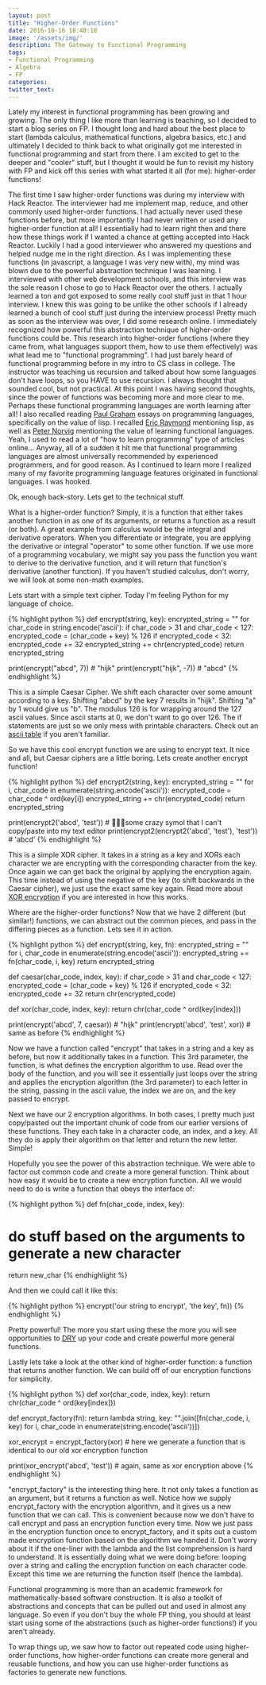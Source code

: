 ```yaml
---
layout: post
title: "Higher-Order Functions"
date: 2016-10-16 18:40:18
image: '/assets/img/'
description: The Gateway to Functional Programming
tags:
- Functional Programming
- Algebra
- FP
categories:
twitter_text:
---
```


Lately my interest in functional programming has been growing and growing. The only thing I like more than learning is teaching, so I decided to start a blog series on FP. I thought long and hard about the best place to start (lambda calculus, mathematical functions, algebra basics, etc.) and ultimately I decided to think back to what originally got me interested in functional programming and start from there. I am excited to get to the deeper and "cooler" stuff, but I thought it would be fun to revisit my history with FP and kick off this series with what started it all (for me): higher-order functions!

The first time I saw higher-order functions was during my interview with Hack Reactor. The interviewer had me implement map, reduce, and other commonly used higher-order functions. I had actually never used these functions before, but more importantly I had never written or used any higher-order function at all! I essentially had to learn right then and there how these things work if I wanted a chance at getting accepted into Hack Reactor. Luckily I had a good interviewer who answered my questions and helped nudge me in the right direction. As I was implementing these functions (in javascript, a language I was very new with), my mind was blown due to the powerful abstraction technique I was learning. I interviewed with other web development schools, and this interview was the sole reason I chose to go to Hack Reactor over the others. I actually learned a ton and got exposed to some really cool stuff just in that 1 hour interview. I knew this was going to be unlike the other schools if I already learned a bunch of cool stuff just during the interview process! Pretty much as soon as the interview was over, I did some research online. I immediately recognized how powerful this abstraction technique of higher-order functions could be. This research into higher-order functions (where they came from, what languages support them, how to use them effectively) was what lead me to "functional programming". I had just barely heard of functional programming before in my intro to CS class in college. The instructor was teaching us recursion and talked about how some languages don't have loops, so you HAVE to use recursion. I always thought that sounded cool, but not practical. At this point I was having second thoughts, since the power of functions was becoming more and more clear to me. Perhaps these functional programming languages are worth learning after all! I also recalled reading [Paul Graham][beating-averages] essays on programming languages, specifically on the value of lisp. I recalled [Eric Raymond][esr] mentioning lisp, as well as [Peter Norvig][norvig] mentioning the value of learning functional languages. Yeah, I used to read a lot of "how to learn programming" type of articles online... Anyway, all of a sudden it hit me that functional programming languages are almost universally recommended by experienced programmers, and for good reason. As I continued to learn more I realized many of my favorite programming language features originated in functional languages. I was hooked.

Ok, enough back-story. Lets get to the technical stuff.

What is a higher-order function? Simply, it is a function that either takes another function in as one of its arguments, or returns a function as a result (or both). A great example from calculus would be the integral and derivative operators. When you differentiate or integrate, you are applying the derivative or integral "operator" to some other function. If we use more of a programming vocabulary, we might say you pass the function you want to derive to the derivative function, and it will return that function's derivative (another function). If you haven't studied calculus, don't worry, we will look at some non-math examples.

Lets start with a simple text cipher. Today I'm feeling Python for my language of choice.

{% highlight python %}
def encrypt(string, key):
    encrypted_string = ""
    for char_code in string.encode('ascii'):
        if char_code > 31 and char_code < 127:
            encrypted_code = (char_code + key) % 126
            if encrypted_code < 32:
                encrypted_code += 32
            encrypted_string += chr(encrypted_code)
    return encrypted_string

print(encrypt("abcd", 7)) # "hijk"
print(encrypt("hijk", -7)) # "abcd"
{% endhighlight %}

This is a simple Caesar Cipher. We shift each character over some amount according to a key. Shifting "abcd" by the key 7 results in "hijk". Shifting "a" by 1 would give us "b". The modulus 126 is for wrapping around the 127 ascii values. Since ascii starts at 0, we don't want to go over 126. The if statements are just so we only mess with printable characters. Check out an [ascii table][ascii] if you aren't familiar.

So we have this cool encrypt function we are using to encrypt text. It nice and all, but Caesar ciphers are a little boring. Lets create another encrypt function!

{% highlight python %}
def encrypt2(string, key):
    encrypted_string = ""
    for i, char_code in enumerate(string.encode('ascii')):
        encrypted_code = char_code ^ ord(key[i])
        encrypted_string += chr(encrypted_code)
    return encrypted_string

print(encrypt2('abcd', 'test')) # some crazy symol that I can't copy/paste into my text editor
print(encrypt2(encrypt2('abcd', 'test'), 'test')) # 'abcd'
{% endhighlight %}

This is a simple XOR cipher. It takes in a string as a key and XORs each character we are encrypting with the corresponding character from the key. Once again we can get back the original by applying the encryption again. This time instead of using the negative of the key (to shift backwards in the Caesar cipher), we just use the exact same key again. Read more about [XOR encryption][xor] if you are interested in how this works.

Where are the higher-order functions? Now that we have 2 different (but similar!) functions, we can abstract out the common pieces, and pass in the differing pieces as a function. Lets see it in action.

{% highlight python %}
def encrypt(string, key, fn):
    encrypted_string = ""
    for i, char_code in enumerate(string.encode('ascii')):
        encrypted_string += fn(char_code, i, key)
    return encrypted_string

def caesar(char_code, index, key):
    if char_code > 31 and char_code < 127:
        encrypted_code = (char_code + key) % 126
        if encrypted_code < 32:
            encrypted_code += 32
        return chr(encrypted_code)

def xor(char_code, index, key):
    return chr(char_code ^ ord(key[index]))

print(encrypt('abcd', 7, caesar)) # "hijk"
print(encrypt('abcd', 'test', xor)) # same as before
{% endhighlight %}

Now we have a function called "encrypt" that takes in a string and a key as before, but now it additionally takes in a function. This 3rd parameter, the function, is what defines the encryption algorithm to use. Read over the body of the function, and you will see it essentially just loops over the string and applies the encryption algorithm (the 3rd parameter) to each letter in the string, passing in the ascii value, the index we are on, and the key passed to encrypt.

Next we have our 2 encryption algorithms. In both cases, I pretty much just copy/pasted out the important chunk of code from our earlier versions of these functions. They each take in a character code, an index, and a key. All they do is apply their algorithm on that letter and return the new letter. Simple!

Hopefully you see the power of this abstraction technique. We were able to factor out common code and create a more general function. Think about how easy it would be to create a new encryption function. All we would need to do is write a function that obeys the interface of:

{% highlight python %}
def fn(char_code, index, key):
  # do stuff based on the arguments to generate a new character
  return new_char
{% endhighlight %}

And then we could call it like this:

{% highlight python %}
encrypt('our string to encrypt', 'the key', fn))
{% endhighlight %}

Pretty powerful! The more you start using these the more you will see opportunities to [DRY][DRY] up your code and create powerful more general functions.

Lastly lets take a look at the other kind of higher-order function: a function that returns another function. We can build off of our encryption functions for simplicity.

{% highlight python %}
def xor(char_code, index, key):
    return chr(char_code ^ ord(key[index]))

def encrypt_factory(fn):
    return lambda string, key: "".join([fn(char_code, i, key) for i, char_code in enumerate(string.encode('ascii'))])

xor_encrypt = encrypt_factory(xor) # here we generate a function that is identical to our old xor encryption function

print(xor_encrypt('abcd', 'test')) # again, same as xor encryption above
{% endhighlight %}

"encrypt_factory" is the interesting thing here. It not only takes a function as an argument, but it returns a function as well. Notice how we supply encrypt_factory with the encryption algorithm, and it gives us a new function that we can call. This is convenient because now we don't have to call encrypt and pass an encryption function every time. Now we just pass in the encryption function once to encrypt_factory, and it spits out a custom made encryption function based on the algorithm we handed it. Don't worry about it if the one-liner with the lambda and the list comprehension is hard to understand. It is essentially doing what we were doing before: looping over a string and calling the encryption function on each character code. Except this time we are returning the function itself (hence the lambda).

Functional programming is more than an academic framework for mathematically-based software construction. It is also a toolkit of abstractions and concepts that can be pulled out and used in almost any language. So even if you don't buy the whole FP thing, you should at least start using some of the abstractions (such as higher-order functions!) if you aren't already.

To wrap things up, we saw how to factor out repeated code using higher-order functions, how higher-order functions can create more general and reusable functions, and how you can use higher-order functions as factories to generate new functions.

[beating-averages]: http://www.paulgraham.com/avg.html
[esr]: http://www.catb.org/esr/faqs/hacker-howto.html
[norvig]: http://norvig.com/21-days.html
[ascii]: http://www.asciitable.com/
[xor]: https://en.wikipedia.org/wiki/XOR_cipher
[DRY]: https://en.wikipedia.org/wiki/Don%27t_repeat_yourself
